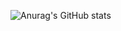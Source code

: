 ![Anurag's GitHub stats](https://github-profile-summary-cards.vercel.app/api/cards/profile-details?username=KeitaShimura&theme=dracula)


